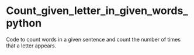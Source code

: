 # Count_given_letter_in_given_words_python
Code to count words in a given sentence and count the number of times that a letter appears.
